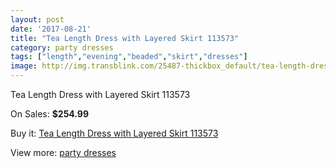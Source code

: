 ```yaml
---
layout: post
date: '2017-08-21'
title: "Tea Length Dress with Layered Skirt 113573"
category: party dresses
tags: ["length","evening","beaded","skirt","dresses"]
image: http://img.transblink.com/25487-thickbox_default/tea-length-dress-with-layered-skirt-113573.jpg
---
```

Tea Length Dress with Layered Skirt 113573

On Sales: **$254.99**
<a href="https://www.transblink.com/en/party-dresses/8035-tea-length-dress-with-layered-skirt-113573.html"><amp-img layout="responsive" width="600" height="600" src="//img.transblink.com/25487-thickbox_default/tea-length-dress-with-layered-skirt-113573.jpg" alt="Tea Length Dress with Layered Skirt 113573 0" /></a>
<a href="https://www.transblink.com/en/party-dresses/8035-tea-length-dress-with-layered-skirt-113573.html"><amp-img layout="responsive" width="600" height="600" src="//img.transblink.com/25490-thickbox_default/tea-length-dress-with-layered-skirt-113573.jpg" alt="Tea Length Dress with Layered Skirt 113573 1" /></a>
<a href="https://www.transblink.com/en/party-dresses/8035-tea-length-dress-with-layered-skirt-113573.html"><amp-img layout="responsive" width="600" height="600" src="//img.transblink.com/25489-thickbox_default/tea-length-dress-with-layered-skirt-113573.jpg" alt="Tea Length Dress with Layered Skirt 113573 2" /></a>
<a href="https://www.transblink.com/en/party-dresses/8035-tea-length-dress-with-layered-skirt-113573.html"><amp-img layout="responsive" width="600" height="600" src="//img.transblink.com/25488-thickbox_default/tea-length-dress-with-layered-skirt-113573.jpg" alt="Tea Length Dress with Layered Skirt 113573 3" /></a>

Buy it: [Tea Length Dress with Layered Skirt 113573](https://www.transblink.com/en/party-dresses/8035-tea-length-dress-with-layered-skirt-113573.html "Tea Length Dress with Layered Skirt 113573")

View more: [party dresses](https://www.transblink.com/en/62-party-dresses "party dresses")